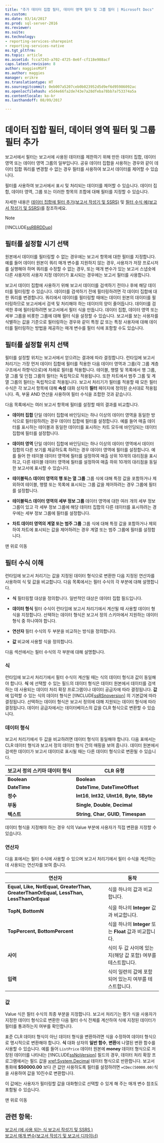```yaml
---
title: "추가 데이터 집합 필터, 데이터 영역 필터 및 그룹 필터 | Microsoft Docs"
ms.custom: 
ms.date: 03/14/2017
ms.prod: sql-server-2016
ms.reviewer: 
ms.suite: 
ms.technology:
- reporting-services-sharepoint
- reporting-services-native
ms.tgt_pltfrm: 
ms.topic: article
ms.assetid: fcca7243-a702-4725-8e6f-cf118e988acf
caps.latest.revision: 8
author: maggiesMSFT
ms.author: maggies
manager: erikre
ms.translationtype: HT
ms.sourcegitcommit: 0eb007a5207ceb0b023952d5d9ef6d95986092ac
ms.openlocfilehash: e5d4e66fa2de743e7a28dfeba78bb7a753374a5a
ms.contentlocale: ko-kr
ms.lasthandoff: 08/09/2017

---
```

# <a name="add-dataset-filters-data-region-filters-and-group-filters"></a>데이터 집합 필터, 데이터 영역 필터 및 그룹 필터 추가
  보고서에서 필터는 보고서에 사용된 데이터를 제한하기 위해 만든 데이터 집합, 데이터 영역 또는 데이터 영역 그룹의 일부입니다. 공유 데이터 집합을 사용하는 경우와 같이 데이터 집합 쿼리를 변경할 수 없는 경우 필터를 사용하여 보고서 데이터를 제어할 수 있습니다.  
  
 필터를 사용하여 보고서에서 표시 및 처리되는 데이터를 제어할 수 있습니다. 데이터 집합, 데이터 영역, 그룹 또는 이러한 항목의 조합에 대해 필터를 지정할 수 있습니다.  
  
 자세한 내용은 [데이터 집합에 필터 추가&#40;보고서 작성기 및 SSRS&#41;](../../reporting-services/report-data/add-a-filter-to-a-dataset-report-builder-and-ssrs.md) 및 [필터 수식 예&#40;보고서 작성기 및 SSRS&#41;](../../reporting-services/report-design/filter-equation-examples-report-builder-and-ssrs.md)를 참조하세요.  
  
> [!NOTE]  
>  [!INCLUDE[ssRBRDDup](../../includes/ssrbrddup-md.md)]  
  
##  <a name="When"></a> 필터를 설정할 시기 선택  
 원본에서 데이터를 필터링할 수 없는 경우에는 보고서 항목에 대한 필터를 지정합니다. 예를 들어 데이터 원본이 쿼리 매개 변수를 지원하지 않는 경우, 사용자가 저장 프로시저를 실행해야 하며 쿼리를 수정할 수 없는 경우, 또는 매개 변수가 있는 보고서 스냅숏에 다른 사용자의 사용자 지정 데이터가 표시되는 경우에는 보고서 필터를 사용합니다.  
  
 보고서 데이터 집합에 사용하기 위해 보고서 데이터를 검색하기 전이나 후에 해당 데이터를 필터링할 수 있습니다. 데이터를 검색하기 전에 필터링하려면 각 데이터 집합에 대한 쿼리를 변경합니다. 쿼리에서 데이터를 필터링할 때에는 데이터 원본의 데이터를 필터링하므로 보고서에서 검색 및 처리해야 하는 데이터의 양이 줄어듭니다. 데이터를 검색한 후에 필터링하려면 보고서에서 필터 식을 만듭니다. 데이터 집합, 데이터 영역 또는 세부 그룹을 비롯한 그룹에 대해 필터 식을 설정할 수 있습니다. 보고서를 보는 사용자를 식별하는 값을 기준으로 필터링하는 경우와 같이 특정 값 또는 특정 사용자에 대해 데이터를 필터링하는 방법을 제공하는 매개 변수를 필터 식에 포함할 수도 있습니다.  
  
##  <a name="Where"></a> 필터를 설정할 위치 선택  
 필터를 설정할 위치는 보고서에서 얻으려는 결과에 따라 결정합니다. 런타임에 보고서 처리기는 가장 먼저 데이터 집합에 필터를 적용한 다음 데이터 영역과 그룹(각 그룹 계층 구조에서 하향식으로)에 차례로 필터를 적용합니다. 테이블, 행렬 및 목록에서 행 그룹, 열 그룹 및 인접 그룹의 필터는 독립적으로 적용됩니다. 또한 차트에서 범주 그룹 및 계열 그룹의 필터는 독립적으로 적용됩니다. 보고서 처리기가 필터를 적용할 때 모든 필터 수식은 각 보고서 항목에 대해 **속성** 대화 상자의 **필터** 페이지에 정의된 순서대로 적용됩니다. 즉, 부울 AND 연산을 사용하여 필터 수식을 조합한 것과 같습니다.  
  
 다음 목록에서는 여러 보고서 항목에 필터를 설정할 때의 결과를 비교합니다.  
  
-   **데이터 집합** 단일 데이터 집합에 바인딩되는 하나 이상의 데이터 영역을 동일한 방식으로 필터링하려는 경우 데이터 집합에 필터를 설정합니다. 예를 들어 매출 데이터를 표시하는 테이블과 동일한 데이터를 표시하는 차트 모두에 바인딩되는 데이터 집합에 필터를 설정합니다.  
  
-   **데이터 영역** 단일 데이터 집합에 바인딩되는 하나 이상의 데이터 영역에서 데이터 집합의 다른 보기를 제공하도록 하려는 경우 데이터 영역에 필터를 설정합니다. 예를 들어 한 테이블 데이터 영역에 필터를 설정하여 매출 상위 10개의 대리점을 표시하고, 다른 테이블 데이터 영역에 필터를 설정하여 매출 하위 10개의 대리점을 동일한 보고서에 표시할 수 있습니다.  
  
-   **테이블릭스 데이터 영역의 행 또는 열 그룹** 그룹 식에 대해 특정 값을 포함하거나 제외하여 테이블, 행렬 또는 목록에 표시되는 그룹 값을 제어하려는 경우 그룹에 필터를 설정합니다.  
  
-   **테이블릭스 데이터 영역의 세부 정보 그룹** 데이터 영역에 대한 여러 개의 세부 정보 그룹이 있고 각 세부 정보 그룹에 해당 데이터 집합의 다른 데이터를 표시하려는 경우에는 세부 정보 그룹에 필터를 설정합니다.  
  
-   **차트 데이터 영역의 계열 또는 범주 그룹** 그룹 식에 대해 특정 값을 포함하거나 제외하여 차트에 표시되는 값을 제어하려는 경우 계열 또는 범주 그룹에 필터를 설정합니다.  
  
 맨 위로 이동  
  
##  <a name="FilterEquations"></a> 필터 수식 이해  
 런타임에 보고서 처리기는 값을 지정된 데이터 형식으로 변환한 다음 지정된 연산자를 사용하여 식 및 값을 비교합니다. 다음 목록에서는 필터 수식의 각 부분에 대해 설명합니다.  
  
-   **식** 필터링할 대상을 정의합니다. 일반적인 대상은 데이터 집합 필드입니다.  
  
-   **데이터 형식** 필터 수식이 런타임에 보고서 처리기에서 계산될 때 사용할 데이터 형식을 지정합니다. 선택하는 데이터 형식은 보고서 정의 스키마에서 지원하는 데이터 형식 중 하나여야 합니다.  
  
-   **연산자** 필터 수식의 두 부분을 비교하는 방식을 정의합니다.  
  
-   **값** 비교에 사용할 식을 정의합니다.  
  
 다음 섹션에서는 필터 수식의 각 부분에 대해 설명합니다.  
  
### <a name="expression"></a>식  
 런타임에 보고서 처리기에서 필터 수식이 계산될 때는 식의 데이터 형식과 값이 동일해야 합니다. **식** 에 선택할 수 있는 필드의 데이터 형식은 데이터 원본에서 데이터를 검색하는 데 사용되는 데이터 처리 확장 프로그램이나 데이터 공급자에 따라 결정됩니다. **값** 에 입력할 수 있는 식의 데이터 형식은 [!INCLUDE[ssRSnoversion](../../includes/ssrsnoversion-md.md)] 의 기본값에 따라 결정됩니다. 선택하는 데이터 형식은 보고서 정의에 대해 지원되는 데이터 형식에 따라 결정됩니다. 데이터 공급자에서는 데이터베이스의 값을 CLR 형식으로 변환할 수 있습니다.  
  
### <a name="data-type"></a>데이터 형식  
 보고서 처리기에서 두 값을 비교하려면 데이터 형식이 동일해야 합니다. 다음 표에서는 CLR 데이터 형식과 보고서 정의 데이터 형식 간의 매핑을 보여 줍니다. 데이터 원본에서 검색한 데이터가 보고서 데이터로 표시될 때는 다른 데이터 형식으로 변환될 수 있습니다.  
  
|**보고서 정의 스키마 데이터 형식**|**CLR 유형**|  
|--------------------------------------------|-----------------------|  
|**Boolean**|**Boolean**|  
|**DateTime**|**DateTime**, **DateTimeOffset**|  
|**정수**|**Int16**, **Int32**, **UInt16**, **Byte**, **SByte**|  
|**부동**|**Single**, **Double**, **Decimal**|  
|**텍스트**|**String**, **Char**, **GUID**, **Timespan**|  
  
 데이터 형식을 지정해야 하는 경우 식의 Value 부분에 사용자가 직접 변환을 지정할 수 있습니다.  
  
### <a name="operator"></a>연산자  
 다음 표에서는 필터 수식에 사용할 수 있으며 보고서 처리기에서 필터 수식을 계산하는 데 사용되는 연산자를 보여 줍니다.  
  
|연산자|동작|  
|--------------|------------|  
|**Equal, Like, NotEqual, GreaterThan, GreaterThanOrEqual, LessThan, LessThanOrEqual**|식을 하나의 값과 비교합니다.|  
|**TopN, BottomN**|식을 하나의 **Integer** 값과 비교합니다.|  
|**TopPercent, BottomPercent**|식을 하나의 **Integer** 또는 **Float** 값과 비교합니다.|  
|**사이**|식이 두 값 사이에 있는지(해당 값 포함) 여부를 테스트합니다.|  
|**입력**|식이 일련의 값에 포함되어 있는지 여부를 테스트합니다.|  
  
### <a name="value"></a>값  
 Value 식은 필터 수식의 최종 부분을 지정합니다. 보고서 처리기는 평가 식을 사용자가 지정한 데이터 형식으로 변환한 다음 필터 수식 전체를 계산하여 식에 지정된 데이터가 필터를 통과하는지 여부를 확인합니다.  
  
 표준 CLR 데이터 형식이 아닌 데이터 형식을 변환하려면 식을 수정하여 데이터 형식으로 명시적으로 변환해야 합니다. **식** 대화 상자의 **일반 함수**, **변환**에 나열된 변환 함수를 사용할 수 있습니다. 예를 들어 `ListPrice` 데이터 원본에 **money** 데이터 형식으로 저장된 데이터를 나타내는 [!INCLUDE[ssNoVersion](../../includes/ssnoversion-md.md)] 필드의 경우, 데이터 처리 확장 프로그램에서는 필드 값을 <xref:System.Decimal> 데이터 형식으로 반환합니다. 보고서 통화에 **$50000.00** 보다 큰 값만 사용하도록 필터를 설정하려면 `=CDec(50000.00)`식을 사용하여 값을 10진수로 변환합니다.  
  
 이 값에는 사용자가 필터링할 값을 대화형으로 선택할 수 있게 해 주는 매개 변수 참조도 포함될 수 있습니다.  
  
 맨 위로 이동  
  
## <a name="see-also"></a>관련 항목:  
 [보고서 &#40;에 사용 되는 식 보고서 작성기 및 SSRS &#41;](../../reporting-services/report-design/expression-uses-in-reports-report-builder-and-ssrs.md)   
 [보고서 매개 변수&#40;보고서 작성기 및 보고서 디자이너&#41;](../../reporting-services/report-design/report-parameters-report-builder-and-report-designer.md)  
  
  
